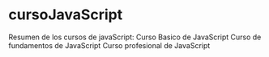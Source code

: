 # cursoJavaScript
Resumen de los cursos de javaScript: 
Curso Basico de JavaScript
Curso de fundamentos de JavaScript
Curso profesional de JavaScript
